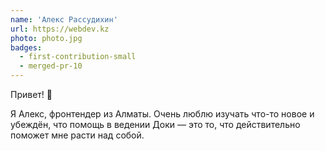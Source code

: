 ```yaml
---
name: 'Алекс Рассудихин'
url: https://webdev.kz
photo: photo.jpg
badges:
  - first-contribution-small
  - merged-pr-10
---
```


Привет! 👋

Я Алекс, фронтендер из Алматы. Очень люблю изучать что-то новое и убеждён, что помощь в ведении Доки — это то, что действительно поможет мне расти над собой.
